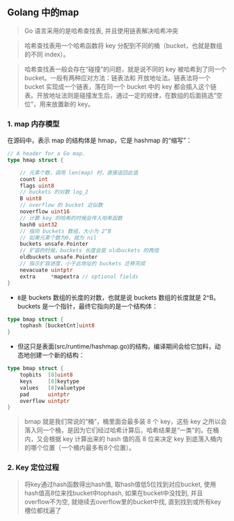## Golang 中的map

> Go 语言采用的是哈希查找表, 并且使用链表解决哈希冲突

> 哈希查找表用一个哈希函数将 key 分配到不同的桶（bucket，也就是数组的不同 index）。

> 哈希查找表一般会存在“碰撞”的问题，就是说不同的 key 被哈希到了同一个 bucket。一般有两种应对方法：链表法和 开放地址法。链表法将一个 bucket 实现成一个链表，落在同一个 bucket 中的 key 都会插入这个链表。开放地址法则是碰撞发生后，通过一定的规律，在数组的后面挑选“空位”，用来放置新的 key。


### 1. map 内存模型
在源码中，表示 map 的结构体是 hmap，它是 hashmap 的“缩写”：

```go
// A header for a Go map.
type hmap struct {

	// 元素个数，调用 len(map) 时，直接返回此值
	count int
	flags uint8
	// buckets 的对数 log_2
	B uint8
	// overflow 的 bucket 近似数
	noverflow uint16
	// 计算 key 的哈希的时候会传入哈希函数
	hash0 uint32
	// 指向 buckets 数组，大小为 2^B
	// 如果元素个数为0，就为 nil
	buckets unsafe.Pointer
	// 扩容的时候，buckets 长度会是 oldbuckets 的两倍
	oldbuckets unsafe.Pointer
	// 指示扩容进度，小于此地址的 buckets 迁移完成
	nevacuate uintptr
	extra     *mapextra // optional fields
}
```

* `B`是 buckets 数组的长度的对数，也就是说 buckets 数组的长度就是 2^B。 buckets 是一个指针，最终它指向的是一个结构体：
```go
type bmap struct {
    tophash [bucketCnt]uint8
}
```
* 但这只是表面(src/runtime/hashmap.go)的结构，编译期间会给它加料，动态地创建一个新的结构：
```go
type bmap struct {
    topbits  [8]uint8
    keys     [8]keytype
    values   [8]valuetype
    pad      uintptr
    overflow uintptr
}
```
> bmap 就是我们常说的“桶”，桶里面会最多装 8 个 key，这些 key 之所以会落入同一个桶，是因为它们经过哈希计算后，哈希结果是“一类”的。在桶内，又会根据 key 计算出来的 hash 值的高 8 位来决定 key 到底落入桶内的哪个位置（一个桶内最多有8个位置）。

### 2. Key 定位过程

> 将key通过hash函数得出hash值, 取hash值低5位找到对应bucket, 使用hash值高8位来找bucket中tophash, 如果在bucket中没找到, 并且overflow不为空, 就继续去overflow里的bucket中找, 直到找到或所有key槽位都找遍了